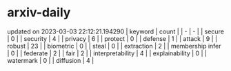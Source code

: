# arxiv-daily
updated on 2023-03-03 22:12:21.194290
| keyword | count |
| - | - |
| secure | 0 |
| security | 4 |
| privacy | 6 |
| protect | 0 |
| defense | 1 |
| attack | 9 |
| robust | 23 |
| biometric | 0 |
| steal | 0 |
| extraction | 2 |
| membership infer | 0 |
| federate | 2 |
| fair | 2 |
| interpretability | 4 |
| explainability | 0 |
| watermark | 0 |
| diffusion | 4 |
